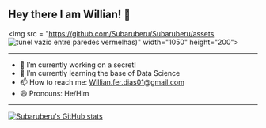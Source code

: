 ## Hey there I am Willian! 👋


<img src = "https://github.com/Subaruberu/Subaruberu/assets<img sizes="(min-width: 768px) 100vw, (max-width: 910px) min(100%, 870px), (max-height: 755px) min(100%, 870px), (min-aspect-ratio: 2832/1888) calc((calc(100vh - 175px)) * 1.5), calc(100vw - 40px)" srcset="https://images.unsplash.com/photo-1558862107-d49ef2a04d72?q=80&amp;w=870&amp;auto=format&amp;fit=crop&amp;ixlib=rb-4.0.3&amp;ixid=M3wxMjA3fDB8MHxwaG90by1wYWdlfHx8fGVufDB8fHx8fA%3D%3D 870w, https://images.unsplash.com/photo-1558862107-d49ef2a04d72?q=80&amp;w=1170&amp;auto=format&amp;fit=crop&amp;ixlib=rb-4.0.3&amp;ixid=M3wxMjA3fDB8MHxwaG90by1wYWdlfHx8fGVufDB8fHx8fA%3D%3D 1170w, https://images.unsplash.com/photo-1558862107-d49ef2a04d72?q=80&amp;w=1470&amp;auto=format&amp;fit=crop&amp;ixlib=rb-4.0.3&amp;ixid=M3wxMjA3fDB8MHxwaG90by1wYWdlfHx8fGVufDB8fHx8fA%3D%3D 1470w, https://images.unsplash.com/photo-1558862107-d49ef2a04d72?q=80&amp;w=1740&amp;auto=format&amp;fit=crop&amp;ixlib=rb-4.0.3&amp;ixid=M3wxMjA3fDB8MHxwaG90by1wYWdlfHx8fGVufDB8fHx8fA%3D%3D 1740w, https://images.unsplash.com/photo-1558862107-d49ef2a04d72?q=80&amp;w=1770&amp;auto=format&amp;fit=crop&amp;ixlib=rb-4.0.3&amp;ixid=M3wxMjA3fDB8MHxwaG90by1wYWdlfHx8fGVufDB8fHx8fA%3D%3D 1770w, https://images.unsplash.com/photo-1558862107-d49ef2a04d72?q=80&amp;w=2070&amp;auto=format&amp;fit=crop&amp;ixlib=rb-4.0.3&amp;ixid=M3wxMjA3fDB8MHxwaG90by1wYWdlfHx8fGVufDB8fHx8fA%3D%3D 2070w, https://images.unsplash.com/photo-1558862107-d49ef2a04d72?q=80&amp;w=2340&amp;auto=format&amp;fit=crop&amp;ixlib=rb-4.0.3&amp;ixid=M3wxMjA3fDB8MHxwaG90by1wYWdlfHx8fGVufDB8fHx8fA%3D%3D 2340w, https://images.unsplash.com/photo-1558862107-d49ef2a04d72?q=80&amp;w=2370&amp;auto=format&amp;fit=crop&amp;ixlib=rb-4.0.3&amp;ixid=M3wxMjA3fDB8MHxwaG90by1wYWdlfHx8fGVufDB8fHx8fA%3D%3D 2370w, https://images.unsplash.com/photo-1558862107-d49ef2a04d72?q=80&amp;w=2670&amp;auto=format&amp;fit=crop&amp;ixlib=rb-4.0.3&amp;ixid=M3wxMjA3fDB8MHxwaG90by1wYWdlfHx8fGVufDB8fHx8fA%3D%3D 2670w, https://images.unsplash.com/photo-1558862107-d49ef2a04d72?q=80&amp;w=2832&amp;auto=format&amp;fit=crop&amp;ixlib=rb-4.0.3&amp;ixid=M3wxMjA3fDB8MHxwaG90by1wYWdlfHx8fGVufDB8fHx8fA%3D%3D 2832w" src="https://images.unsplash.com/photo-1558862107-d49ef2a04d72?fm=jpg&amp;q=60&amp;w=3000&amp;ixlib=rb-4.0.3&amp;ixid=M3wxMjA3fDB8MHxwaG90by1wYWdlfHx8fGVufDB8fHx8fA%3D%3D" alt="túnel vazio entre paredes vermelhas" class="I7OuT DVW3V L1BOa" style="aspect-ratio: 2832 / 1888;">)" width="1050" height="200">

---

- 🔭 I’m currently working on a secret!
- 🌱 I’m currently learning the base of Data Science
- 📫 How to reach me: Willian.fer.dias01@gmail.com 
- 😄 Pronouns: He/Him


---

[![Subaruberu's GitHub stats](https://github-readme-stats.vercel.app/api?username=Subaruberu&show_icons=true&theme=default&width=2050&height=500)](https://github.com/Subaruberu/github-readme-stats)
